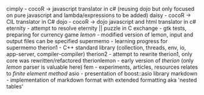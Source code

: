 cimply - cocoR -> javascript translator in c# (reusing dojo but only focused on pure javascript and lambda/expressions to be added)
daisy - cocoR -> CIL translator in C#
dojo - cocoR -> dojo javascript and html translator in c#
eternity - attempt to resolve eternity || puzzle in C
exchange - gtk tests, preparing for currency game
*lemon* - modified version of lemon, input and output files can be specified
supermemo - learning progress for supermemo
therion1 - C++ standard library (collection, threads, env, io, app-server, compiler-compiler)
therion2 - attempt to rewrite therion1, only core was rewritten/refactored
therionlemon - early version of *therion* (only *lemon* parser is valuable here)
fem - experiments, articles, resources relates to *finite element method*
asio - presentation of boost::asio library
markdown - implementation of markdown format with extended formatting aka 'nested tables'
